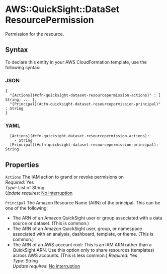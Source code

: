 # AWS::QuickSight::DataSet ResourcePermission<a name="aws-properties-quicksight-dataset-resourcepermission"></a>

Permission for the resource\.

## Syntax<a name="aws-properties-quicksight-dataset-resourcepermission-syntax"></a>

To declare this entity in your AWS CloudFormation template, use the following syntax:

### JSON<a name="aws-properties-quicksight-dataset-resourcepermission-syntax.json"></a>

```
{
  "[Actions](#cfn-quicksight-dataset-resourcepermission-actions)" : [ String, ... ],
  "[Principal](#cfn-quicksight-dataset-resourcepermission-principal)" : String
}
```

### YAML<a name="aws-properties-quicksight-dataset-resourcepermission-syntax.yaml"></a>

```
  [Actions](#cfn-quicksight-dataset-resourcepermission-actions): 
    - String
  [Principal](#cfn-quicksight-dataset-resourcepermission-principal): String
```

## Properties<a name="aws-properties-quicksight-dataset-resourcepermission-properties"></a>

`Actions`  <a name="cfn-quicksight-dataset-resourcepermission-actions"></a>
The IAM action to grand or revoke permisions on  
*Required*: Yes  
*Type*: List of String  
*Update requires*: [No interruption](https://docs.aws.amazon.com/AWSCloudFormation/latest/UserGuide/using-cfn-updating-stacks-update-behaviors.html#update-no-interrupt)

`Principal`  <a name="cfn-quicksight-dataset-resourcepermission-principal"></a>
The Amazon Resource Name \(ARN\) of the principal\. This can be one of the following:  
+ The ARN of an Amazon QuickSight user or group associated with a data source or dataset\. \(This is common\.\)
+ The ARN of an Amazon QuickSight user, group, or namespace associated with an analysis, dashboard, template, or theme\. \(This is common\.\)
+ The ARN of an AWS account root: This is an IAM ARN rather than a QuickSight ARN\. Use this option only to share resources \(templates\) across AWS accounts\. \(This is less common\.\)
*Required*: Yes  
*Type*: String  
*Update requires*: [No interruption](https://docs.aws.amazon.com/AWSCloudFormation/latest/UserGuide/using-cfn-updating-stacks-update-behaviors.html#update-no-interrupt)